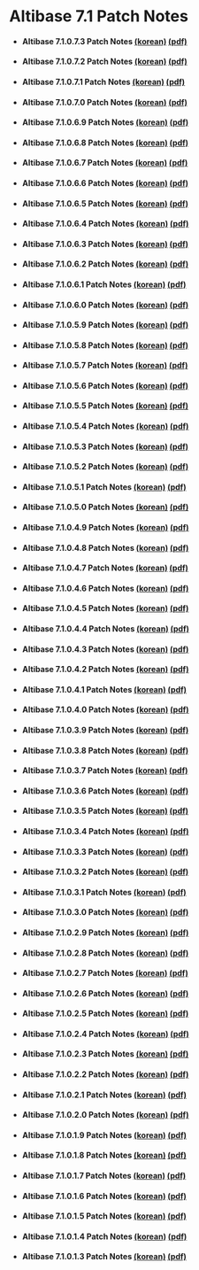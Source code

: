 # Altibase 7.1 Patch Notes

- #### Altibase 7.1.0.7.3 Patch Notes [(korean)](https://github.com/ALTIBASE/Documents/blob/master/PatchNotes/Altibase_7.1/kor/Altibase_7_1_0_7_3_Patch_Notes.md) [(pdf)](https://github.com/ALTIBASE/Documents/blob/master/PatchNotes/Altibase_7.1/kor/PDF/Altibase_7_1_0_7_3_Patch_Notes.pdf)

- #### Altibase 7.1.0.7.2 Patch Notes [(korean)](https://github.com/ALTIBASE/Documents/blob/master/PatchNotes/Altibase_7.1/kor/Altibase_7_1_0_7_2_Patch_Notes.md) [(pdf)](https://github.com/ALTIBASE/Documents/blob/master/PatchNotes/Altibase_7.1/kor/PDF/Altibase_7_1_0_7_2_Patch_Notes.pdf)

- #### Altibase 7.1.0.7.1 Patch Notes [(korean)](https://github.com/ALTIBASE/Documents/blob/master/PatchNotes/Altibase_7.1/kor/Altibase_7_1_0_7_1_Patch_Notes.md) [(pdf)](https://github.com/ALTIBASE/Documents/blob/master/PatchNotes/Altibase_7.1/kor/PDF/Altibase_7_1_0_7_1_Patch_Notes.pdf)

- #### Altibase 7.1.0.7.0 Patch Notes [(korean)](https://github.com/ALTIBASE/Documents/blob/master/PatchNotes/Altibase_7.1/kor/Altibase_7_1_0_7_0_Patch_Notes.md) [(pdf)](https://github.com/ALTIBASE/Documents/blob/master/PatchNotes/Altibase_7.1/kor/PDF/Altibase_7_1_0_7_0_Patch_Notes.pdf)

- #### Altibase 7.1.0.6.9 Patch Notes [(korean)](https://github.com/ALTIBASE/Documents/blob/master/PatchNotes/Altibase_7.1/kor/Altibase_7_1_0_6_9_Patch_Notes.md) [(pdf)](https://github.com/ALTIBASE/Documents/blob/master/PatchNotes/Altibase_7.1/kor/PDF/Altibase_7_1_0_6_9_Patch_Notes.pdf)

- #### Altibase 7.1.0.6.8 Patch Notes [(korean)](https://github.com/ALTIBASE/Documents/blob/master/PatchNotes/Altibase_7.1/kor/Altibase_7_1_0_6_8_Patch_Notes.md) [(pdf)](https://github.com/ALTIBASE/Documents/blob/master/PatchNotes/Altibase_7.1/kor/PDF/Altibase_7_1_0_6_8_Patch_Notes.pdf)

- #### Altibase 7.1.0.6.7 Patch Notes [(korean)](https://github.com/ALTIBASE/Documents/blob/master/PatchNotes/Altibase_7.1/kor/Altibase_7_1_0_6_7_Patch_Notes.md) [(pdf)](https://github.com/ALTIBASE/Documents/blob/master/PatchNotes/Altibase_7.1/kor/PDF/Altibase_7_1_0_6_7_Patch_Notes.pdf)

- #### Altibase 7.1.0.6.6 Patch Notes [(korean)](https://github.com/ALTIBASE/Documents/blob/master/PatchNotes/Altibase_7.1/kor/Altibase_7_1_0_6_6_Patch_Notes.md) [(pdf)](https://github.com/ALTIBASE/Documents/blob/master/PatchNotes/Altibase_7.1/kor/PDF/Altibase_7_1_0_6_6_Patch_Notes.pdf)

- #### Altibase 7.1.0.6.5 Patch Notes [(korean)](https://github.com/ALTIBASE/Documents/blob/master/PatchNotes/Altibase_7.1/kor/Altibase_7_1_0_6_5_Patch_Notes.md) [(pdf)](https://github.com/ALTIBASE/Documents/blob/master/PatchNotes/Altibase_7.1/kor/PDF/Altibase_7_1_0_6_5_Patch_Notes.pdf)

- #### Altibase 7.1.0.6.4 Patch Notes [(korean)](https://github.com/ALTIBASE/Documents/blob/master/PatchNotes/Altibase_7.1/kor/Altibase_7_1_0_6_4_Patch_Notes.md) [(pdf)](https://github.com/ALTIBASE/Documents/blob/master/PatchNotes/Altibase_7.1/kor/PDF/Altibase_7_1_0_6_4_Patch_Notes.pdf)

- #### Altibase 7.1.0.6.3 Patch Notes [(korean)](https://github.com/ALTIBASE/Documents/blob/master/PatchNotes/Altibase_7.1/kor/Altibase_7_1_0_6_3_Patch_Notes.md) [(pdf)](https://github.com/ALTIBASE/Documents/blob/master/PatchNotes/Altibase_7.1/kor/PDF/Altibase_7_1_0_6_3_Patch_Notes.pdf)

- #### Altibase 7.1.0.6.2 Patch Notes [(korean)](https://github.com/ALTIBASE/Documents/blob/master/PatchNotes/Altibase_7.1/kor/Altibase_7_1_0_6_2_Patch_Notes.md) [(pdf)](https://github.com/ALTIBASE/Documents/blob/master/PatchNotes/Altibase_7.1/kor/PDF/Altibase_7_1_0_6_2_Patch_Notes.pdf)

- #### Altibase 7.1.0.6.1 Patch Notes [(korean)](https://github.com/ALTIBASE/Documents/blob/master/PatchNotes/Altibase_7.1/kor/Altibase_7_1_0_6_1_Patch_Notes.md) [(pdf)](https://github.com/ALTIBASE/Documents/blob/master/PatchNotes/Altibase_7.1/kor/PDF/Altibase_7_1_0_6_1_Patch_Notes.pdf)

- #### Altibase 7.1.0.6.0 Patch Notes [(korean)](https://github.com/ALTIBASE/Documents/blob/master/PatchNotes/Altibase_7.1/kor/Altibase_7_1_0_6_0_Patch_Notes.md) [(pdf)](https://github.com/ALTIBASE/Documents/blob/master/PatchNotes/Altibase_7.1/kor/PDF/Altibase_7_1_0_6_0_Patch_Notes.pdf)

- #### Altibase 7.1.0.5.9 Patch Notes [(korean)](https://github.com/ALTIBASE/Documents/blob/master/PatchNotes/Altibase_7.1/kor/Altibase_7_1_0_5_9_Patch_Notes.md) [(pdf)](https://github.com/ALTIBASE/Documents/blob/master/PatchNotes/Altibase_7.1/kor/PDF/Altibase_7_1_0_5_9_Patch_Notes.pdf)

- #### Altibase 7.1.0.5.8 Patch Notes [(korean)](https://github.com/ALTIBASE/Documents/blob/master/PatchNotes/Altibase_7.1/kor/Altibase_7_1_0_5_8_Patch_Notes.md) [(pdf)](https://github.com/ALTIBASE/Documents/blob/master/PatchNotes/Altibase_7.1/kor/PDF/Altibase_7_1_0_5_8_Patch_Notes.pdf)

- #### Altibase 7.1.0.5.7 Patch Notes [(korean)](https://github.com/ALTIBASE/Documents/blob/master/PatchNotes/Altibase_7.1/kor/Altibase_7_1_0_5_7_Patch_Notes.md) [(pdf)](https://github.com/ALTIBASE/Documents/blob/master/PatchNotes/Altibase_7.1/kor/PDF/Altibase_7_1_0_5_7_Patch_Notes.pdf)

- #### Altibase 7.1.0.5.6 Patch Notes [(korean)](https://github.com/ALTIBASE/Documents/blob/master/PatchNotes/Altibase_7.1/kor/Altibase_7_1_0_5_6_Patch_Notes.md) [(pdf)](https://github.com/ALTIBASE/Documents/blob/master/PatchNotes/Altibase_7.1/kor/PDF/Altibase_7_1_0_5_6_Patch_Notes.pdf)

- #### Altibase 7.1.0.5.5 Patch Notes [(korean)](https://github.com/ALTIBASE/Documents/blob/master/PatchNotes/Altibase_7.1/kor/Altibase_7_1_0_5_5_Patch_Notes.md) [(pdf)](https://github.com/ALTIBASE/Documents/blob/master/PatchNotes/Altibase_7.1/kor/PDF/Altibase_7_1_0_5_5_Patch_Notes.pdf)

- #### Altibase 7.1.0.5.4 Patch Notes [(korean)](https://github.com/ALTIBASE/Documents/blob/master/PatchNotes/Altibase_7.1/kor/Altibase_7_1_0_5_4_Patch_Notes.md) [(pdf)](https://github.com/ALTIBASE/Documents/blob/master/PatchNotes/Altibase_7.1/kor/PDF/Altibase_7_1_0_5_4_Patch_Notes.pdf)

- #### Altibase 7.1.0.5.3 Patch Notes [(korean)](https://github.com/ALTIBASE/Documents/blob/master/PatchNotes/Altibase_7.1/kor/Altibase_7_1_0_5_3_Patch_Notes.md) [(pdf)](https://github.com/ALTIBASE/Documents/blob/master/PatchNotes/Altibase_7.1/kor/PDF/Altibase_7_1_0_5_3_Patch_Notes.pdf)

- #### Altibase 7.1.0.5.2 Patch Notes [(korean)](https://github.com/ALTIBASE/Documents/blob/master/PatchNotes/Altibase_7.1/kor/Altibase_7_1_0_5_2_Patch_Notes.md) [(pdf)](https://github.com/ALTIBASE/Documents/blob/master/PatchNotes/Altibase_7.1/kor/PDF/Altibase_7_1_0_5_2_Patch_Notes.pdf)

- #### Altibase 7.1.0.5.1 Patch Notes [(korean)](https://github.com/ALTIBASE/Documents/blob/master/PatchNotes/Altibase_7.1/kor/Altibase_7_1_0_5_1_Patch_Notes.md) [(pdf)](https://github.com/ALTIBASE/Documents/blob/master/PatchNotes/Altibase_7.1/kor/PDF/Altibase_7_1_0_5_1_Patch_Notes.pdf)

- #### Altibase 7.1.0.5.0 Patch Notes [(korean)](https://github.com/ALTIBASE/Documents/blob/master/PatchNotes/Altibase_7.1/kor/Altibase_7_1_0_5_0_Patch_Notes.md) [(pdf)](https://github.com/ALTIBASE/Documents/blob/master/PatchNotes/Altibase_7.1/kor/PDF/Altibase_7_1_0_5_0_Patch_Notes.pdf)

- #### Altibase 7.1.0.4.9 Patch Notes [(korean)](https://github.com/ALTIBASE/Documents/blob/master/PatchNotes/Altibase_7.1/kor/Altibase_7_1_0_4_9_Patch_Notes.md) [(pdf)](https://github.com/ALTIBASE/Documents/blob/master/PatchNotes/Altibase_7.1/kor/PDF/Altibase_7_1_0_4_9_Patch_Notes.pdf)

- #### Altibase 7.1.0.4.8 Patch Notes [(korean)](https://github.com/ALTIBASE/Documents/blob/master/PatchNotes/Altibase_7.1/kor/Altibase_7_1_0_4_8_Patch_Notes.md) [(pdf)](https://github.com/ALTIBASE/Documents/blob/master/PatchNotes/Altibase_7.1/kor/PDF/Altibase_7_1_0_4_8_Patch_Notes.pdf)

- #### Altibase 7.1.0.4.7 Patch Notes [(korean)](https://github.com/ALTIBASE/Documents/blob/master/PatchNotes/Altibase_7.1/kor/Altibase_7_1_0_4_7_Patch_Notes.md) [(pdf)](https://github.com/ALTIBASE/Documents/blob/master/PatchNotes/Altibase_7.1/kor/PDF/Altibase_7_1_0_4_7_Patch_Notes.pdf)

- #### Altibase 7.1.0.4.6 Patch Notes [(korean)](https://github.com/ALTIBASE/Documents/blob/master/PatchNotes/Altibase_7.1/kor/Altibase_7_1_0_4_6_Patch_Notes.md) [(pdf)](https://github.com/ALTIBASE/Documents/blob/master/PatchNotes/Altibase_7.1/kor/PDF/Altibase_7_1_0_4_6_Patch_Notes.pdf)

- #### Altibase 7.1.0.4.5 Patch Notes [(korean)](https://github.com/ALTIBASE/Documents/blob/master/PatchNotes/Altibase_7.1/kor/Altibase_7_1_0_4_5_Patch_Notes.md) [(pdf)](https://github.com/ALTIBASE/Documents/blob/master/PatchNotes/Altibase_7.1/kor/PDF/Altibase_7_1_0_4_5_Patch_Notes.pdf)

- #### Altibase 7.1.0.4.4 Patch Notes [(korean)](https://github.com/ALTIBASE/Documents/blob/master/PatchNotes/Altibase_7.1/kor/Altibase_7_1_0_4_4_Patch_Notes.md) [(pdf)](https://github.com/ALTIBASE/Documents/blob/master/PatchNotes/Altibase_7.1/kor/PDF/Altibase_7_1_0_4_4_Patch_Notes.pdf)

- #### Altibase 7.1.0.4.3 Patch Notes [(korean)](https://github.com/ALTIBASE/Documents/blob/master/PatchNotes/Altibase_7.1/kor/Altibase_7_1_0_4_3_Patch_Notes.md) [(pdf)](https://github.com/ALTIBASE/Documents/blob/master/PatchNotes/Altibase_7.1/kor/PDF/Altibase_7_1_0_4_3_Patch_Notes.pdf)

- #### Altibase 7.1.0.4.2 Patch Notes [(korean)](https://github.com/ALTIBASE/Documents/blob/master/PatchNotes/Altibase_7.1/kor/Altibase_7_1_0_4_2_Patch_Notes.md) [(pdf)](https://github.com/ALTIBASE/Documents/blob/master/PatchNotes/Altibase_7.1/kor/PDF/Altibase_7_1_0_4_2_Patch_Notes.pdf)

- #### Altibase 7.1.0.4.1 Patch Notes [(korean)](https://github.com/ALTIBASE/Documents/blob/master/PatchNotes/Altibase_7.1/kor/Altibase_7_1_0_4_1_Patch_Notes.md) [(pdf)](https://github.com/ALTIBASE/Documents/blob/master/PatchNotes/Altibase_7.1/kor/PDF/Altibase_7_1_0_4_1_Patch_Notes.pdf)

- #### Altibase 7.1.0.4.0 Patch Notes [(korean)](https://github.com/ALTIBASE/Documents/blob/master/PatchNotes/Altibase_7.1/kor/Altibase_7_1_0_4_0_Patch_Notes.md) [(pdf)](https://github.com/ALTIBASE/Documents/blob/master/PatchNotes/Altibase_7.1/kor/PDF/Altibase_7_1_0_4_0_Patch_Notes.pdf)

- #### Altibase 7.1.0.3.9 Patch Notes [(korean)](https://github.com/ALTIBASE/Documents/blob/master/PatchNotes/Altibase_7.1/kor/Altibase_7_1_0_3_9_Patch_Notes.md) [(pdf)](https://github.com/ALTIBASE/Documents/blob/master/PatchNotes/Altibase_7.1/kor/PDF/Altibase_7_1_0_3_9_Patch_Notes.pdf)

- #### Altibase 7.1.0.3.8 Patch Notes [(korean)](https://github.com/ALTIBASE/Documents/blob/master/PatchNotes/Altibase_7.1/kor/Altibase_7_1_0_3_8_Patch_Notes.md) [(pdf)](https://github.com/ALTIBASE/Documents/blob/master/PatchNotes/Altibase_7.1/kor/PDF/Altibase_7_1_0_3_8_Patch_Notes.pdf)

- #### Altibase 7.1.0.3.7 Patch Notes [(korean)](https://github.com/ALTIBASE/Documents/blob/master/PatchNotes/Altibase_7.1/kor/Altibase_7_1_0_3_7_Patch_Notes.md) [(pdf)](https://github.com/ALTIBASE/Documents/blob/master/PatchNotes/Altibase_7.1/kor/PDF/Altibase_7_1_0_3_7_Patch_Notes.pdf)

- #### Altibase 7.1.0.3.6 Patch Notes [(korean)](https://github.com/ALTIBASE/Documents/blob/master/PatchNotes/Altibase_7.1/kor/Altibase_7_1_0_3_6_Patch_Notes.md) [(pdf)](https://github.com/ALTIBASE/Documents/blob/master/PatchNotes/Altibase_7.1/kor/PDF/Altibase_7_1_0_3_6_Patch_Notes.pdf)

- #### Altibase 7.1.0.3.5 Patch Notes [(korean)](https://github.com/ALTIBASE/Documents/blob/master/PatchNotes/Altibase_7.1/kor/Altibase_7_1_0_3_5_Patch_Notes.md) [(pdf)](https://github.com/ALTIBASE/Documents/blob/master/PatchNotes/Altibase_7.1/kor/PDF/Altibase_7_1_0_3_5_Patch_Notes.pdf)

- #### Altibase 7.1.0.3.4 Patch Notes [(korean)](https://github.com/ALTIBASE/Documents/blob/master/PatchNotes/Altibase_7.1/kor/Altibase_7_1_0_3_4_Patch_Notes.md) [(pdf)](https://github.com/ALTIBASE/Documents/blob/master/PatchNotes/Altibase_7.1/kor/PDF/Altibase_7_1_0_3_4_Patch_Notes.pdf)

- #### Altibase 7.1.0.3.3 Patch Notes [(korean)](https://github.com/ALTIBASE/Documents/blob/master/PatchNotes/Altibase_7.1/kor/Altibase_7_1_0_3_3_Patch_Notes.md) [(pdf)](https://github.com/ALTIBASE/Documents/blob/master/PatchNotes/Altibase_7.1/kor/PDF/Altibase_7_1_0_3_3_Patch_Notes.pdf)

- #### Altibase 7.1.0.3.2 Patch Notes [(korean)](https://github.com/ALTIBASE/Documents/blob/master/PatchNotes/Altibase_7.1/kor/Altibase_7_1_0_3_2_Patch_Notes.md) [(pdf)](https://github.com/ALTIBASE/Documents/blob/master/PatchNotes/Altibase_7.1/kor/PDF/Altibase_7_1_0_3_2_Patch_Notes.pdf)

- #### Altibase 7.1.0.3.1 Patch Notes [(korean)](https://github.com/ALTIBASE/Documents/blob/master/PatchNotes/Altibase_7.1/kor/Altibase_7_1_0_3_1_Patch_Notes.md) [(pdf)](https://github.com/ALTIBASE/Documents/blob/master/PatchNotes/Altibase_7.1/kor/PDF/Altibase_7_1_0_3_1_Patch_Notes.pdf)

- #### Altibase 7.1.0.3.0 Patch Notes [(korean)](https://github.com/ALTIBASE/Documents/blob/master/PatchNotes/Altibase_7.1/kor/Altibase_7_1_0_3_0_Patch_Notes.md) [(pdf)](https://github.com/ALTIBASE/Documents/blob/master/PatchNotes/Altibase_7.1/kor/PDF/Altibase_7_1_0_3_0_Patch_Notes.pdf)

- #### Altibase 7.1.0.2.9 Patch Notes [(korean)](https://github.com/ALTIBASE/Documents/blob/master/PatchNotes/Altibase_7.1/kor/Altibase_7_1_0_2_9_Patch_Notes.md) [(pdf)](https://github.com/ALTIBASE/Documents/blob/master/PatchNotes/Altibase_7.1/kor/PDF/Altibase_7_1_0_2_9_Patch_Notes.pdf)

- #### Altibase 7.1.0.2.8 Patch Notes [(korean)](https://github.com/ALTIBASE/Documents/blob/master/PatchNotes/Altibase_7.1/kor/Altibase_7_1_0_2_8_Patch_Notes.md) [(pdf)](https://github.com/ALTIBASE/Documents/blob/master/PatchNotes/Altibase_7.1/kor/PDF/Altibase_7_1_0_2_8_Patch_Notes.pdf)

- #### Altibase 7.1.0.2.7 Patch Notes [(korean)](https://github.com/ALTIBASE/Documents/blob/master/PatchNotes/Altibase_7.1/kor/Altibase_7_1_0_2_7_Patch_Notes.md) [(pdf)](https://github.com/ALTIBASE/Documents/blob/master/PatchNotes/Altibase_7.1/kor/PDF/Altibase_7_1_0_2_7_Patch_Notes.pdf)

- #### Altibase 7.1.0.2.6 Patch Notes [(korean)](https://github.com/ALTIBASE/Documents/blob/master/PatchNotes/Altibase_7.1/kor/Altibase_7_1_0_2_6_Patch_Notes.md) [(pdf)](https://github.com/ALTIBASE/Documents/blob/master/PatchNotes/Altibase_7.1/kor/PDF/Altibase_7_1_0_2_6_Patch_Notes.pdf)

- #### Altibase 7.1.0.2.5 Patch Notes [(korean)](https://github.com/ALTIBASE/Documents/blob/master/PatchNotes/Altibase_7.1/kor/Altibase_7_1_0_2_5_Patch_Notes.md) [(pdf)](https://github.com/ALTIBASE/Documents/blob/master/PatchNotes/Altibase_7.1/kor/PDF/Altibase_7_1_0_2_5_Patch_Notes.pdf)

- #### Altibase 7.1.0.2.4 Patch Notes [(korean)](https://github.com/ALTIBASE/Documents/blob/master/PatchNotes/Altibase_7.1/kor/Altibase_7_1_0_2_4_Patch_Notes.md) [(pdf)](https://github.com/ALTIBASE/Documents/blob/master/PatchNotes/Altibase_7.1/kor/PDF/Altibase_7_1_0_2_4_Patch_Notes.pdf)

- #### Altibase 7.1.0.2.3 Patch Notes [(korean)](https://github.com/ALTIBASE/Documents/blob/master/PatchNotes/Altibase_7.1/kor/Altibase_7_1_0_2_3_Patch_Notes.md) [(pdf)](https://github.com/ALTIBASE/Documents/blob/master/PatchNotes/Altibase_7.1/kor/PDF/Altibase_7_1_0_2_3_Patch_Notes.pdf)

- #### Altibase 7.1.0.2.2 Patch Notes [(korean)](https://github.com/ALTIBASE/Documents/blob/master/PatchNotes/Altibase_7.1/kor/Altibase_7_1_0_2_2_Patch_Notes.md) [(pdf)](https://github.com/ALTIBASE/Documents/blob/master/PatchNotes/Altibase_7.1/kor/PDF/Altibase_7_1_0_2_2_Patch_Notes.pdf)

- #### Altibase 7.1.0.2.1 Patch Notes [(korean)](https://github.com/ALTIBASE/Documents/blob/master/PatchNotes/Altibase_7.1/kor/Altibase_7_1_0_2_1_Patch_Notes.md) [(pdf)](https://github.com/ALTIBASE/Documents/blob/master/PatchNotes/Altibase_7.1/kor/PDF/Altibase_7_1_0_2_1_Patch_Notes.pdf)

- #### Altibase 7.1.0.2.0 Patch Notes [(korean)](https://github.com/ALTIBASE/Documents/blob/master/PatchNotes/Altibase_7.1/kor/Altibase_7_1_0_2_0_Patch_Notes.md) [(pdf)](https://github.com/ALTIBASE/Documents/blob/master/PatchNotes/Altibase_7.1/kor/PDF/Altibase_7_1_0_2_0_Patch_Notes.pdf)

- #### Altibase 7.1.0.1.9 Patch Notes [(korean)](https://github.com/ALTIBASE/Documents/blob/master/PatchNotes/Altibase_7.1/kor/Altibase_7_1_0_1_9_Patch_Notes.md) [(pdf)](https://github.com/ALTIBASE/Documents/blob/master/PatchNotes/Altibase_7.1/kor/PDF/Altibase_7_1_0_1_9_Patch_Notes.pdf)

- #### Altibase 7.1.0.1.8 Patch Notes [(korean)](https://github.com/ALTIBASE/Documents/blob/master/PatchNotes/Altibase_7.1/kor/Altibase_7_1_0_1_8_Patch_Notes.md) [(pdf)](https://github.com/ALTIBASE/Documents/blob/master/PatchNotes/Altibase_7.1/kor/PDF/Altibase_7_1_0_1_8_Patch_Notes.pdf)

- #### Altibase 7.1.0.1.7 Patch Notes [(korean)](https://github.com/ALTIBASE/Documents/blob/master/PatchNotes/Altibase_7.1/kor/Altibase_7_1_0_1_7_Patch_Notes.md) [(pdf)](https://github.com/ALTIBASE/Documents/blob/master/PatchNotes/Altibase_7.1/kor/PDF/Altibase_7_1_0_1_7_Patch_Notes.pdf)

- #### Altibase 7.1.0.1.6 Patch Notes [(korean)](https://github.com/ALTIBASE/Documents/blob/master/PatchNotes/Altibase_7.1/kor/Altibase_7_1_0_1_6_Patch_Notes.md) [(pdf)](https://github.com/ALTIBASE/Documents/blob/master/PatchNotes/Altibase_7.1/kor/PDF/Altibase_7_1_0_1_6_Patch_Notes.pdf)

- #### Altibase 7.1.0.1.5 Patch Notes [(korean)](https://github.com/ALTIBASE/Documents/blob/master/PatchNotes/Altibase_7.1/kor/Altibase_7_1_0_1_5_Patch_Notes.md) [(pdf)](https://github.com/ALTIBASE/Documents/blob/master/PatchNotes/Altibase_7.1/kor/PDF/Altibase_7_1_0_1_5_Patch_Notes.pdf)

- #### Altibase 7.1.0.1.4 Patch Notes [(korean)](https://github.com/ALTIBASE/Documents/blob/master/PatchNotes/Altibase_7.1/kor/Altibase_7_1_0_1_4_Patch_Notes.md) [(pdf)](https://github.com/ALTIBASE/Documents/blob/master/PatchNotes/Altibase_7.1/kor/PDF/Altibase_7_1_0_1_4_Patch_Notes.pdf)

- #### Altibase 7.1.0.1.3 Patch Notes [(korean)](https://github.com/ALTIBASE/Documents/blob/master/PatchNotes/Altibase_7.1/kor/Altibase_7_1_0_1_3_Patch_Notes.md) [(pdf)](https://github.com/ALTIBASE/Documents/blob/master/PatchNotes/Altibase_7.1/kor/PDF/Altibase_7_1_0_1_3_Patch_Notes.pdf)

